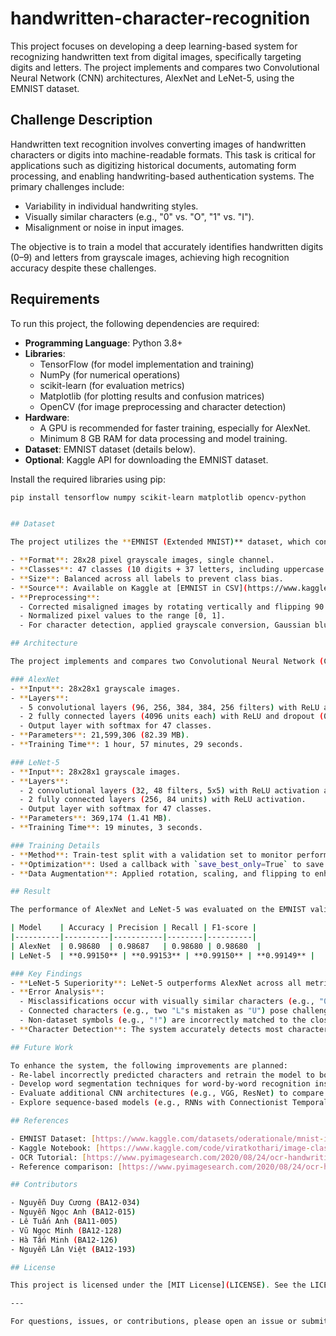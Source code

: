 # handwritten-character-recognition


This project focuses on developing a deep learning-based system for recognizing handwritten text from digital images, specifically targeting digits and letters. The project implements and compares two Convolutional Neural Network (CNN) architectures, AlexNet and LeNet-5, using the EMNIST dataset.

## Challenge Description

Handwritten text recognition involves converting images of handwritten characters or digits into machine-readable formats. This task is critical for applications such as digitizing historical documents, automating form processing, and enabling handwriting-based authentication systems. The primary challenges include:

- Variability in individual handwriting styles.
- Visually similar characters (e.g., "0" vs. "O", "1" vs. "I").
- Misalignment or noise in input images.

The objective is to train a model that accurately identifies handwritten digits (0–9) and letters from grayscale images, achieving high recognition accuracy despite these challenges.

## Requirements 

To run this project, the following dependencies are required:

- **Programming Language**: Python 3.8+
- **Libraries**:
  - TensorFlow (for model implementation and training)
  - NumPy (for numerical operations)
  - scikit-learn (for evaluation metrics)
  - Matplotlib (for plotting results and confusion matrices)
  - OpenCV (for image preprocessing and character detection)
- **Hardware**:
  - A GPU is recommended for faster training, especially for AlexNet.
  - Minimum 8 GB RAM for data processing and model training.
- **Dataset**: EMNIST dataset (details below).
- **Optional**: Kaggle API for downloading the EMNIST dataset.

Install the required libraries using pip:
```bash
pip install tensorflow numpy scikit-learn matplotlib opencv-python


## Dataset

The project utilizes the **EMNIST (Extended MNIST)** dataset, which contains grayscale images of handwritten digits (0–9) and letters (uppercase and lowercase).

- **Format**: 28x28 pixel grayscale images, single channel.
- **Classes**: 47 classes (10 digits + 37 letters, including uppercase and selected lowercase).
- **Size**: Balanced across all labels to prevent class bias.
- **Source**: Available on Kaggle at [EMNIST in CSV](https://www.kaggle.com/datasets/oderationale/mnist-in-csv).
- **Preprocessing**:
  - Corrected misaligned images by rotating vertically and flipping 90 degrees counter-clockwise (e.g., addressing "W" misinterpreted as "3").
  - Normalized pixel values to the range [0, 1].
  - For character detection, applied grayscale conversion, Gaussian blur for noise reduction, and contour detection to identify regions of interest (ROIs), resizing each to 28x28 pixels.

## Architecture

The project implements and compares two Convolutional Neural Network (CNN) models: **AlexNet** and **LeNet-5**, built using TensorFlow and trained on the preprocessed EMNIST dataset.

### AlexNet
- **Input**: 28x28x1 grayscale images.
- **Layers**:
  - 5 convolutional layers (96, 256, 384, 384, 256 filters) with ReLU activation, some followed by max-pooling (3x3, stride 2).
  - 2 fully connected layers (4096 units each) with ReLU and dropout (0.5).
  - Output layer with softmax for 47 classes.
- **Parameters**: 21,599,306 (82.39 MB).
- **Training Time**: 1 hour, 57 minutes, 29 seconds.

### LeNet-5
- **Input**: 28x28x1 grayscale images.
- **Layers**:
  - 2 convolutional layers (32, 48 filters, 5x5) with ReLU activation and max-pooling (2x2, stride 2).
  - 2 fully connected layers (256, 84 units) with ReLU activation.
  - Output layer with softmax for 47 classes.
- **Parameters**: 369,174 (1.41 MB).
- **Training Time**: 19 minutes, 3 seconds.

### Training Details
- **Method**: Train-test split with a validation set to monitor performance and prevent overfitting.
- **Optimization**: Used a callback with `save_best_only=True` to save model weights with the highest validation accuracy or lowest validation loss.
- **Data Augmentation**: Applied rotation, scaling, and flipping to enhance model robustness to handwriting variations.

## Result

The performance of AlexNet and LeNet-5 was evaluated on the EMNIST validation dataset using accuracy, precision, recall, and F1-score, computed with scikit-learn.

| Model    | Accuracy | Precision | Recall | F1-score |
|----------|----------|-----------|--------|----------|
| AlexNet  | 0.98680  | 0.98687   | 0.98680 | 0.98680  |
| LeNet-5  | **0.99150** | **0.99153** | **0.99150** | **0.99149** |

### Key Findings
- **LeNet-5 Superiority**: LeNet-5 outperforms AlexNet across all metrics, likely due to its simpler architecture, which reduces overfitting and improves generalization.
- **Error Analysis**:
  - Misclassifications occur with visually similar characters (e.g., "0" vs. "O", "1" vs. "I").
  - Connected characters (e.g., two "L"s mistaken as "U") pose challenges, especially in real-world handwriting.
  - Non-dataset symbols (e.g., "!") are incorrectly matched to the closest label.
- **Character Detection**: The system accurately detects most characters but struggles with non-standard symbols and merged characters.

## Future Work

To enhance the system, the following improvements are planned:
- Re-label incorrectly predicted characters and retrain the model to boost accuracy.
- Develop word segmentation techniques for word-by-word recognition instead of character-by-character.
- Evaluate additional CNN architectures (e.g., VGG, ResNet) to compare performance against LeNet-5.
- Explore sequence-based models (e.g., RNNs with Connectionist Temporal Classification) for recognizing entire phrases or sentences.

## References

- EMNIST Dataset: [https://www.kaggle.com/datasets/oderationale/mnist-in-csv](https://www.kaggle.com/datasets/oderationale/mnist-in-csv)
- Kaggle Notebook: [https://www.kaggle.com/code/viratkothari/image-classification-of-mnist-using-vgg16/notebook](https://www.kaggle.com/code/viratkothari/image-classification-of-mnist-using-vgg16/notebook)
- OCR Tutorial: [https://www.pyimagesearch.com/2020/08/24/ocr-handwriting-recognition-with-opencv-keras-and-tensorflow](https://www.pyimagesearch.com/2020/08/24/ocr-handwriting-recognition-with-opencv-keras-and-tensorflow)
- Reference comparison: [https://www.pyimagesearch.com/2020/08/24/ocr-handwriting-recognition-with-opencv-keras-and-tensorflow](https://www.pyimagesearch.com/2020/08/24/ocr-handwriting-recognition-with-opencv-keras-and-tensorflow)

## Contributors

- Nguyễn Duy Cương (BA12-034)
- Nguyễn Ngọc Anh (BA12-015)
- Lê Tuấn Anh (BA11-005)
- Vũ Ngọc Minh (BA12-128)
- Hà Tấn Minh (BA12-126)
- Nguyễn Lân Việt (BA12-193)

## License

This project is licensed under the [MIT License](LICENSE). See the LICENSE file for details.

---

For questions, issues, or contributions, please open an issue or submit a pull request on GitHub.
